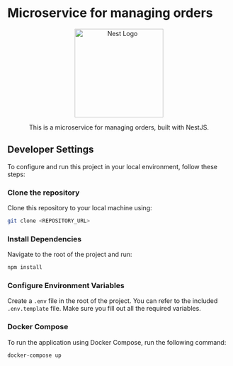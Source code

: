 # Microservice for managing orders

<p align="center">
  <a href="http://nestjs.com/" target="blank"><img src="https://nestjs.com/img/logo-small.svg" width="200" alt="Nest Logo" /></a>
</p>

<p align="center">This is a microservice for managing orders, built with NestJS.</p>

## Developer Settings

To configure and run this project in your local environment, follow these steps:

### Clone the repository

Clone this repository to your local machine using:

```bash
git clone <REPOSITORY_URL>
```

### Install Dependencies

Navigate to the root of the project and run:

```bash
npm install
```

### Configure Environment Variables

Create a `.env` file in the root of the project. You can refer to the included `.env.template` file. Make sure you fill out all the required variables.

### Docker Compose

To run the application using Docker Compose, run the following command:

```bash
docker-compose up
```
